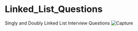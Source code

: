 # Linked_List_Questions
Singly and Doubly Linked List Interview Questions
![Capture](https://github.com/user-attachments/assets/c6b8af49-617c-4648-a23b-abaf47046909)
